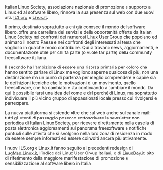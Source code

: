 <!--
.. title: Di Nuovo Online
.. slug: di-nuovo-online
.. date: 2013-03-26 00:00:00
.. tags: 
.. category: 
.. link: 
.. description: 
.. type: text
.. image_copy: 
.. previewimage:
-->

Italian Linux Society, associazione nazionale di promozione e supporto a Linux ed al software libero, rinnova la sua presenza sul web con due nuovi siti: <a href="/">ILS.org</a> e <a href="https://www.linux.it/">Linux.it</a>.

Il primo, destinato soprattutto a chi già conosce il mondo del software libero, offre una carrellata dei servizi e delle opportunità offerte da Italian Linux Society nei confronti dei numerosi Linux User Group che popolano ed animano il nostro Paese e nei confronti degli interessati al tema che vogliono in qualche modo contribuire. Qui si trovano news, aggiornamenti, e documentazione utile per chi fa parte (o vuole far parte) della community freesoftware italiana.

Il secondo ha l'ambizione di essere una risorsa primaria per coloro che hanno sentito parlare di Linux ma vogliono saperne qualcosa di più, non una destinazione ma un punto di partenza per meglio comprendere e capire sia le definizioni tecniche che le motivazioni di un movimento, quello freesoftware, che ha cambiato e sta continuando a cambiare il mondo. Da qui è possibile farsi una idea del come e del perché di Linux, ma soprattutto individuare il più vicino gruppo di appassionati locale presso cui rivolgersi e partecipare.

La nuova piattaforma si estende oltre che sul web anche sul canale mail: tutti gli utenti di passaggio possono sottoscrivere la newsletter non periodica di Italian Linux Society, per ricevere direttamente nella casella di posta elettronica aggiornamenti sul panorama freesoftware e notifiche puntuali sulle attività che si svolgono nella loro zona di residenza in modo da essere sempre informati ed essere coinvolti ancora più attivamente.

I nuovi ILS.org e Linux.it fanno seguito ai precedenti redesign di <a href="https://lugmap.linux.it/">LugMap.Linux.it</a>, l’indice dei Linux User Group italiani, e di <a href="https://www.linuxday.it/" rel="nofollow">LinuxDay.it</a>, sito di riferimento della maggiore manifestazione di promozione e sensibilizzazione al software libero in Italia.
